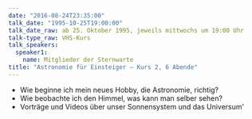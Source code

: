 ```yaml
---
date: "2016-08-24T23:35:00"
talk_date: "1995-10-25T19:00:00"
talk_date_raw: ab 25. Oktober 1995, jeweils mittwochs um 19:00 Uhr
talk-type_raw: VHS-Kurs
talk_speakers:
  speaker1:
    name: Mitglieder der Sternwarte
title: "Astronomie für Einsteiger – Kurs 2, 6 Abende"
---
```


- Wie beginne ich mein neues Hobby, die Astronomie, richtig?
- Wie beobachte ich den Himmel, was kann man selber sehen?
- Vorträge und Videos über unser Sonnensystem und das Universum'
